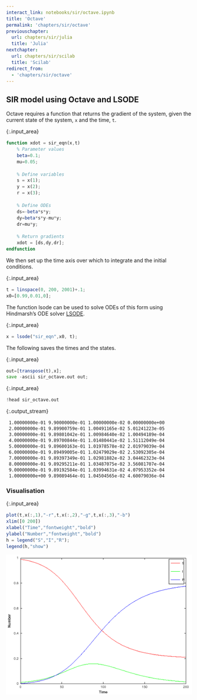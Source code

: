 ```yaml
---
interact_link: notebooks/sir/octave.ipynb
title: 'Octave'
permalink: 'chapters/sir/octave'
previouschapter:
  url: chapters/sir/julia
  title: 'Julia'
nextchapter:
  url: chapters/sir/scilab
  title: 'Scilab'
redirect_from:
  - 'chapters/sir/octave'
---
```


## SIR model using Octave and LSODE

Octave requires a function that returns the gradient of the system, given the current state of the system, `x` and the time, `t`.


{:.input_area}
```octave
function xdot = sir_eqn(x,t)
    % Parameter values
    beta=0.1;
    mu=0.05;

    % Define variables
    s = x(1);
    y = x(2);
    r = x(3);

    % Define ODEs
    ds=-beta*s*y;
    dy=beta*s*y-mu*y;
    dr=mu*y;

    % Return gradients
    xdot = [ds,dy,dr];
endfunction
```

We then set up the time axis over which to integrate and the initial conditions.


{:.input_area}
```octave
t = linspace(0, 200, 2001)+.1;
x0=[0.99,0.01,0];
```

The function lsode can be used to solve ODEs of this form using Hindmarsh’s ODE solver [LSODE](https://computation.llnl.gov/casc/nsde/pubs/u113855.pdf).


{:.input_area}
```octave
x = lsode("sir_eqn",x0, t);
```

The following saves the times and the states.


{:.input_area}
```octave
out=[transpose(t),x];
save -ascii sir_octave.out out;
```


{:.input_area}
```octave
!head sir_octave.out
```

{:.output_stream}
```
 1.00000000e-01 9.90000000e-01 1.00000000e-02 0.00000000e+00
 2.00000000e-01 9.89900759e-01 1.00491165e-02 5.01241223e-05
 3.00000000e-01 9.89801042e-01 1.00984640e-02 1.00494189e-04
 4.00000000e-01 9.89700844e-01 1.01480441e-02 1.51112049e-04
 5.00000000e-01 9.89600163e-01 1.01978578e-02 2.01979039e-04
 6.00000000e-01 9.89499005e-01 1.02479029e-02 2.53092305e-04
 7.00000000e-01 9.89397349e-01 1.02981882e-02 3.04462323e-04
 8.00000000e-01 9.89295211e-01 1.03487075e-02 3.56081707e-04
 9.00000000e-01 9.89192584e-01 1.03994631e-02 4.07953352e-04
 1.00000000e+00 9.89089464e-01 1.04504565e-02 4.60079036e-04

```

### Visualisation


{:.input_area}
```octave
plot(t,x(:,1),"-r",t,x(:,2),"-g",t,x(:,3),"-b")
xlim([0 200])
xlabel("Time","fontweight","bold")
ylabel("Number","fontweight","bold")
h = legend("S","I","R");
legend(h,"show")
```


![png](../../images/chapters/sir/octave_11_0.png)

